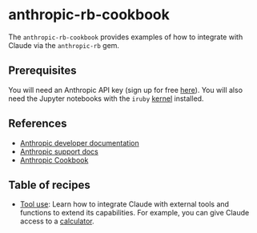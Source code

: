 # anthropic-rb-cookbook

The `anthropic-rb-cookbook` provides examples of how to integrate with Claude via the `anthropic-rb` gem.

## Prerequisites

You will need an Anthropic API key (sign up for free [here](https://www.anthropic.com)).
You will also need the Jupyter notebooks with the `iruby` [kernel](https://github.com/SciRuby/iruby) installed.

## References

- [Anthropic developer documentation](https://docs.anthropic.com/claude/docs/guide-to-anthropics-prompt-engineering-resources)
- [Anthropic support docs](https://support.anthropic.com)
- [Anthropic Cookbook](https://github.com/anthropics/anthropic-cookbook)

## Table of recipes

- [Tool use](https://github.com/anthropics/anthropic-cookbook/tree/main/tool_use): Learn how to integrate Claude with external tools and functions to extend its capabilities. For example, you can give Claude access to a [calculator](https://github.com/dickdavis/anthropic-rb-cookbook/blob/main/tool_use/calculator_tool.ipynb).
